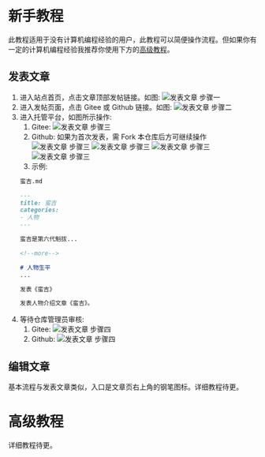 # 新手教程

此教程适用于没有计算机编程经验的用户，此教程可以简便操作流程。但如果你有一定的计算机编程经验我推荐你使用下方的[高级教程](#高级教程)。

## 发表文章

1. 进入站点首页，点击文章顶部发帖链接。如图: ![发表文章 步骤一](https://kuiba-wiki.github.io/other/start/111.png)
1. 进入发帖页面，点击 Gitee 或 Github 链接。如图: ![发表文章 步骤二](https://kuiba-wiki.github.io/other/start/112.png)
1. 进入托管平台，如图所示操作:
    1. Gitee: ![发表文章 步骤三](https://kuiba-wiki.github.io/other/start/1131.png)
    1. Github: 如果为首次发表，需 Fork 本仓库后方可继续操作 ![发表文章 步骤三](https://kuiba-wiki.github.io/other/start/1132.png) ![发表文章 步骤三](https://kuiba-wiki.github.io/other/start/1133.png) ![发表文章 步骤三](https://kuiba-wiki.github.io/other/start/1134.png) ![发表文章 步骤三](https://kuiba-wiki.github.io/other/start/1135.png)
    1. 示例:
    ```txt 文件名称
    蛮吉.md
    ```
    ```md 文本内容
    ---
    title: 蛮吉
    categories:
    - 人物
    ---

    蛮吉是第六代魁拔...

    <!--more-->

    # 人物生平
    ...

    ```
    ```txt 提交信息
    发表《蛮吉》
    ```
    ```txt 扩展信息
    发表人物介绍文章《蛮吉》。
    ```
1. 等待仓库管理员审核:
    1. Gitee: ![发表文章 步骤四](https://kuiba-wiki.github.io/other/start/1141.png)
    1. Github: ![发表文章 步骤四](https://kuiba-wiki.github.io/other/start/1142.png)

## 编辑文章

基本流程与发表文章类似，入口是文章页右上角的钢笔图标。详细教程待更。

# 高级教程

详细教程待更。
